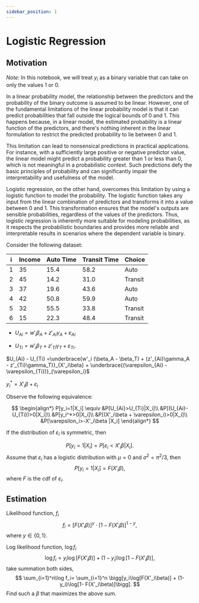 ```yaml
---
sidebar_position: 1
---
```

# Logistic Regression

## Motivation
*Note:* In this notebook, we will treat $y_i$​ as a binary variable that can take on only the values 1 or 0.

<div style={{ textAlign: 'justify' }}>
In a linear probability model, the relationship between the predictors and the probability of the binary outcome is assumed to be linear. However, one of the fundamental limitations of the linear probability model is that it can predict probabilities that fall outside the logical bounds of 0 and 1. This happens because, in a linear model, the estimated probability is a linear function of the predictors, and there's nothing inherent in the linear formulation to restrict the predicted probability to lie between 0 and 1.

This limitation can lead to nonsensical predictions in practical applications. For instance, with a sufficiently large positive or negative predictor value, the linear model might predict a probability greater than 1 or less than 0, which is not meaningful in a probabilistic context. Such predictions defy the basic principles of probability and can significantly impair the interpretability and usefulness of the model.

Logistic regression, on the other hand, overcomes this limitation by using a logistic function to model the probability. The logistic function takes any input from the linear combination of predictors and transforms it into a value between 0 and 1. This transformation ensures that the model's outputs are sensible probabilities, regardless of the values of the predictors. Thus, logistic regression is inherently more suitable for modeling probabilities, as it respects the probabilistic boundaries and provides more reliable and interpretable results in scenarios where the dependent variable is binary.
</div>

Consider the following dataset:

| i | Income | Auto Time | Transit Time | Choice   |
|---|--------|-----------|--------------|----------|
| 1 | 35     | 15.4      | 58.2         | Auto     |
| 2 | 45     | 14.2      | 31.0         | Transit  |
| 3 | 37     | 19.6      | 43.6         | Auto     |
| 4 | 42     | 50.8      | 59.9         | Auto     |
| 5 | 32     | 55.5      | 33.8         | Transit  |
| 6 | 15     | 22.3      | 48.4         | Transit  |

* $U_{Ai} = w'_i \beta_A + z'_{Ai}\gamma_A + \varepsilon_{Ai}$

* $U_{Ti} = w'_i\beta_T + z'_{Ti}\gamma_T + \varepsilon_{Ti}$.

$U_{Ai} - U_{Ti} =\underbrace{w'_i (\beta_A - \beta_T) + (z'_{Ai}\gamma_A - z'_{Ti}\gamma_T)}_{X'_i\beta} + \underbrace{(\varepsilon_{Ai} - \varepsilon_{Ti})}_{\varepsilon_i}$

$y_i^*=X'_i\beta + \varepsilon_i$

Observe the following equivalence:

$$
\begin{align*}
P[y_i=1|X_i] \equiv &P[U_{Ai}>U_{Ti}|X_i]\\
&P[(U_{Ai}-U_{Ti})>0|X_i]\\
&P[y_i^*>0|X_i]\\
&P[(X'_i\beta + \varepsilon_i)>0|X_i]\\
&P[\varepsilon_i>-X'_i\beta |X_i]
\end{align*}
$$

If the distribution of $\varepsilon_i$ is symmetric, then

$$
P[y_i=1|X_i] = P[\varepsilon_i<X'_i\beta |X_i].
$$
Assume that $\varepsilon_i$ has a logistic distribution with $\mu=0$ and $\sigma^2=\pi^2/3$, then
$$
P[y_i=1|X_i] = F(X'_i\beta),
$$
where $F$ is the cdf of $\varepsilon_i.$

## Estimation

Likelihood function, $f_i$
$$
f_i= [F(X'_i\beta)]^y \cdot [1- F(X'_i\beta)]^{1-y},
$$
where $y\in\{0,1\}$.

Log likelihood function, $\log f_i$
$$
\log f_i= y_i\log[F(X'_i\beta)] + (1-y_i)\log[1- F(X'_i\beta)],
$$
take summation both sides,
$$
\sum_{i=1}^n\log f_i= \sum_{i=1}^n \bigg[y_i\log[F(X'_i\beta)] + (1-y_i)\log[1- F(X'_i\beta)]\bigg].
$$
Find such a $\beta$ that maximizes the above sum.